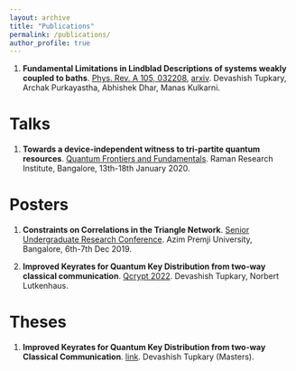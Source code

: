 ```yaml
---
layout: archive
title: "Publications"
permalink: /publications/
author_profile: true
---
```


1.  **Fundamental Limitations in Lindblad Descriptions of systems weakly coupled to baths**. [Phys. Rev. A 105, 032208](https://journals.aps.org/pra/abstract/10.1103/PhysRevA.105.032208), [arxiv](https://arxiv.org/abs/2105.12091).
    Devashish Tupkary, Archak Purkayastha, Abhishek Dhar, Manas Kulkarni. 

# Talks
1.  **Towards a device-independent witness to tri-partite quantum resources**. [Quantum Frontiers and Fundamentals](http://www.rri.res.in/~qff2020/).     Raman Research Institute, Bangalore, 13th-18th January 2020.

# Posters
1. **Constraints on Correlations in the Triangle Network**. [Senior Undergraduate Research Conference](https://surc.azimpremjiuniversity.edu.in/).
    Azim Premji University, Bangalore, 6th-7th Dec 2019.

1. **Improved Keyrates for Quantum Key Distribution from two-way classical communication**. [Qcrypt 2022](https://2022.qcrypt.net/accepted-papers/). Devashish Tupkary, Norbert Lutkenhaus. 

# Theses
1. **Improved Keyrates for Quantum Key Distribution from two-way Classical Communication**. [link](https://www.uwspace.uwaterloo.ca/handle/10012/18772). Devashish Tupkary (Masters).

